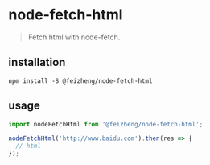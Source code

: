 # node-fetch-html
> Fetch html with node-fetch.

## installation
```shell
npm install -S @feizheng/node-fetch-html
```

## usage
```js
import nodeFetchHtml from '@feizheng/node-fetch-html';

nodeFetchHtml('http://www.baidu.com').then(res => {
  // html
});
```
